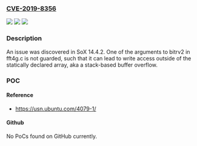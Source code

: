 ### [CVE-2019-8356](https://cve.mitre.org/cgi-bin/cvename.cgi?name=CVE-2019-8356)
![](https://img.shields.io/static/v1?label=Product&message=n%2Fa&color=blue)
![](https://img.shields.io/static/v1?label=Version&message=n%2Fa&color=blue)
![](https://img.shields.io/static/v1?label=Vulnerability&message=n%2Fa&color=brighgreen)

### Description

An issue was discovered in SoX 14.4.2. One of the arguments to bitrv2 in fft4g.c is not guarded, such that it can lead to write access outside of the statically declared array, aka a stack-based buffer overflow.

### POC

#### Reference
- https://usn.ubuntu.com/4079-1/

#### Github
No PoCs found on GitHub currently.

